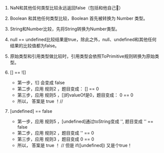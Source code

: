 1. NaN和其他任何类型比较永远返回false（包括和他自己）
2. Boolean 和其他任何类型比较，Boolean 首先被转换为 Number 类型。
3. String和Number比较，先将String转换为Number类型。
4. null == undefined比较结果是true，除此之外，null、undefined和其他任何结果的比较值都为false。
5. 原始类型和引用类型做比较时，引用类型会依照ToPrimitive规则转换为原始类型。



1. [] == ![]

	- 第一步，![] 会变成 false
	- 第二步，应用 规则2 ，题目变成： [] == 0
	- 第三步，应用 规则5 ，[]的valueOf是0，题目变成： 0 == 0
	- 所以， 答案是 true ！//
2. [undefined] == false
	- 第一步，应用 规则5 ，[undefined]通过toString变成 '',
	  题目变成  '' == false
	- 第二步，应用 规则2 ，题目变成  '' == 0
	- 第三步，应用 规则3 ，题目变成  0 == 0
	- 所以， 答案是 true ！
	// 但是 if([undefined]) 又是个true！